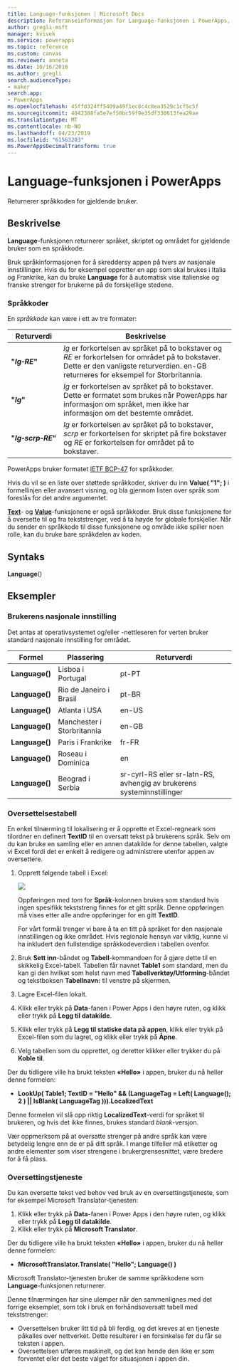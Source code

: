 ```yaml
---
title: Language-funksjonen | Microsoft Docs
description: Referanseinformasjon for Language-funksjonen i PowerApps, inkludert syntaks og eksempler
author: gregli-msft
manager: kvivek
ms.service: powerapps
ms.topic: reference
ms.custom: canvas
ms.reviewer: anneta
ms.date: 10/16/2016
ms.author: gregli
search.audienceType:
- maker
search.app:
- PowerApps
ms.openlocfilehash: 45ffd324ff5409a49f1ec8c4c8ea3529c1cf5c5f
ms.sourcegitcommit: 4042388fa5e7ef50bc59f9e35df330613fea29ae
ms.translationtype: MT
ms.contentlocale: nb-NO
ms.lasthandoff: 04/23/2019
ms.locfileid: "61563203"
ms.PowerAppsDecimalTransform: true
---
```

# <a name="language-function-in-powerapps"></a>Language-funksjonen i PowerApps
Returnerer språkkoden for gjeldende bruker.

## <a name="description"></a>Beskrivelse
**Language**-funksjonen returnerer språket, skriptet og området for gjeldende bruker som en språkkode.

Bruk språkinformasjonen for å skreddersy appen på tvers av nasjonale innstillinger.  Hvis du for eksempel oppretter en app som skal brukes i Italia og Frankrike, kan du bruke **Language** for å automatisk vise italienske og franske strenger for brukerne på de forskjellige stedene. 

### <a name="language-tags"></a>Språkkoder
En *språkkode* kan være i ett av tre formater:

| Returverdi | Beskrivelse |
| --- | --- |
| **"*lg&#8209;RE*"** |*lg* er forkortelsen av språket på to bokstaver og *RE* er forkortelsen for området på to bokstaver.  Dette er den vanligste returverdien.  en-GB returneres for eksempel for Storbritannia. |
| **"*lg*"** |*lg* er forkortelsen av språket på to bokstaver.  Dette er formatet som brukes når PowerApps har informasjon om språket, men ikke har informasjon om det bestemte området. |
| **"*lg&#8209;scrp&#8209;RE*"** |*lg* er forkortelsen av språket på to bokstaver, *scrp* er forkortelsen for skriptet på fire bokstaver og *RE* er forkortelsen for området på to bokstaver. |

PowerApps bruker formatet [IETF BCP-47](https://tools.ietf.org/html/bcp47) for språkkoder.  

Hvis du vil se en liste over støttede språkkoder, skriver du inn **Value( "1"; )** i formellinjen eller avansert visning, og bla gjennom listen over språk som foreslås for det andre argumentet.  

**[Text](function-text.md)**- og **[Value](function-value.md)**-funksjonene er også språkkoder.  Bruk disse funksjonene for å oversette til og fra tekststrenger, ved å ta høyde for globale forskjeller.  Når du sender en språkkode til disse funksjonene og område ikke spiller noen rolle, kan du bruke bare språkdelen av koden.

## <a name="syntax"></a>Syntaks
**Language**()

## <a name="examples"></a>Eksempler
### <a name="users-locale"></a>Brukerens nasjonale innstilling
Det antas at operativsystemet og/eller -nettleseren for verten bruker standard nasjonale innstilling for området.

| Formel | Plassering | Returverdi |
| --- | --- | --- |
| **Language()** |Lisboa i Portugal |pt-PT |
| **Language()** |Rio de Janeiro i Brasil |pt-BR |
| **Language()** |Atlanta i USA |en-US |
| **Language()** |Manchester i Storbritannia |en-GB |
| **Language()** |Paris i Frankrike |fr-FR |
| **Language()** |Roseau i Dominica |en |
| **Language()** |Beograd i Serbia |sr-cyrl-RS eller sr-latn-RS, avhengig av brukerens systeminnstillinger |

### <a name="localization-table"></a>Oversettelsestabell
En enkel tilnærming til lokalisering er å opprette et Excel-regneark som tilordner en definert **TextID** til en oversatt tekst på brukerens språk.  Selv om du kan bruke en samling eller en annen datakilde for denne tabellen, valgte vi Excel fordi det er enkelt å redigere og administrere utenfor appen av oversettere.

1. Opprett følgende tabell i Excel: 
   
    ![](media/function-language/loc-table.png)
   
    Oppføringen med *tom* for **Språk**-kolonnen brukes som standard hvis ingen spesifikk tekststreng finnes for et gitt språk. Denne oppføringen må vises etter alle andre oppføringer for en gitt **TextID**.
   
    For vårt formål trenger vi bare å ta en titt på språket for den nasjonale innstillingen og ikke området.  Hvis regionale hensyn var viktig, kunne vi ha inkludert den fullstendige språkkodeverdien i tabellen ovenfor. 
2. Bruk **Sett inn**-båndet og **Tabell**-kommandoen for å gjøre dette til en skikkelig Excel-tabell.  Tabellen får navnet **Table1** som standard, men du kan gi den hvilket som helst navn med **Tabellverktøy/Utforming**-båndet og tekstboksen **Tabellnavn:** til venstre på skjermen.
3. Lagre Excel-filen lokalt.   
4. Klikk eller trykk på **Data**-fanen i Power Apps i den høyre ruten, og klikk eller trykk på **Legg til datakilde**.
5. Klikk eller trykk på **Legg til statiske data på appen**, klikk eller trykk på Excel-filen som du lagret, og klikk eller trykk på **Åpne**.
6. Velg tabellen som du opprettet, og deretter klikker eller trykker du på **Koble til**.

Der du tidligere ville ha brukt teksten **«Hello»** i appen, bruker du nå heller denne formelen:

* **LookUp( Table1; TextID = "Hello" && (LanguageTag = Left( Language(); 2 ) || IsBlank( LanguageTag ))).LocalizedText**  

Denne formelen vil slå opp riktig **LocalizedText**-verdi for språket til brukeren, og hvis det ikke finnes, brukes standard *blank*-versjon. 

Vær oppmerksom på at oversatte strenger på andre språk kan være betydelig lengre enn de er på ditt språk.  I mange tilfeller må etiketter og andre elementer som viser strengene i brukergrensesnittet, være bredere for å få plass.

### <a name="translation-service"></a>Oversettingstjeneste
Du kan oversette tekst ved behov ved bruk av en oversettingstjeneste, som for eksempel Microsoft Translator-tjenesten:  

1. Klikk eller trykk på **Data**-fanen i Power Apps i den høyre ruten, og klikk eller trykk på **Legg til datakilde**.
2. Klikk eller trykk på **Microsoft Translator**.

Der du tidligere ville ha brukt teksten **«Hello»** i appen, bruker du nå heller denne formelen:

* **MicrosoftTranslator.Translate( "Hello"; Language() )**

Microsoft Translator-tjenesten bruker de samme språkkodene som **Language**-funksjonen returnerer.

Denne tilnærmingen har sine ulemper når den sammenlignes med det forrige eksemplet, som tok i bruk en forhåndsoversatt tabell med tekststrenger:

* Oversettelsen bruker litt tid på bli ferdig, og det kreves at en tjeneste påkalles over nettverket.  Dette resulterer i en forsinkelse før du får se teksten i appen. 
* Oversettelsen utføres maskinelt, og det kan hende den ikke er som forventet eller det beste valget for situasjonen i appen din.

